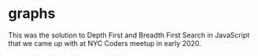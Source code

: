# graphs
This was the solution to Depth First and Breadth First Search in JavaScript that we came up with at NYC Coders meetup in early 2020. 
